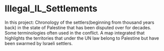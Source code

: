 # Illegal_IL_Settlements
In this project:
  Chronology of the settlers(beginning from thousand years back) in the state of Palestine that has been disputed over for decades.
  Some terminologies often used in the conflict.
  A map integrated that highlights the territories that under the UN law belong to Palestine but have been swarmed by Israeli settlers.
  
